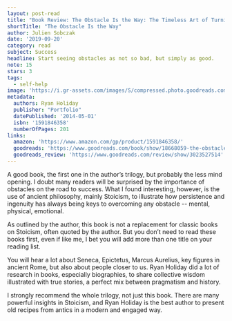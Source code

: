 ```yaml
---
layout: post-read
title: "Book Review: The Obstacle Is the Way: The Timeless Art of Turning Trials into Triumph"
shortTitle: "The Obstacle Is the Way"
author: Julien Sobczak
date: '2019-09-20'
category: read
subject: Success
headline: Start seeing obstacles as not so bad, but simply as good.
note: 15
stars: 3
tags:
  - self-help
image: 'https://i.gr-assets.com/images/S/compressed.photo.goodreads.com/books/1391440316l/18668059.jpg'
metadata:
  authors: Ryan Holiday
  publisher: "Portfolio"
  datePublished: '2014-05-01'
  isbn: '1591846358'
  numberOfPages: 201
links:
  amazon: 'https://www.amazon.com/gp/product/1591846358/'
  goodreads: 'https://www.goodreads.com/book/show/18668059-the-obstacle-is-the-way'
  goodreads_review: 'https://www.goodreads.com/review/show/3023527514'
---
```


A good book, the first one in the author’s trilogy, but probably the less mind opening. I doubt many readers will be surprised by the importance of obstacles on the road to success. What I found interesting, however, is the use of ancient philosophy, mainly Stoicism, to illustrate how persistence and ingenuity has always being keys to overcoming any obstacle -- mental, physical, emotional.

As outlined by the author, this book is not a replacement for classic books on Stoicism, often quoted by the author. But you don’t need to read these books first, even if like me, I bet you will add more than one title on your reading list.

You will hear a lot about Seneca, Epictetus, Marcus Aurelius, key figures in ancient Rome, but also about people closer to us. Ryan Holiday did a lot of research in books, especially biographies, to share collective wisdom illustrated with true stories, a perfect mix between pragmatism and history.

I strongly recommend the whole trilogy, not just this book. There are many powerful insights in Stoicism, and Ryan Holiday is the best author to present old recipes from antics in a modern and engaged way.
